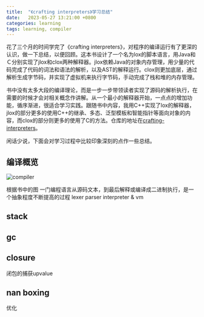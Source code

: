 ```yaml
---
title:  "《crafting interpreters》学习总结"
date:   2023-05-27 13:21:00 +0800
categories: learning
tags: learning, compiler
---
```


花了三个月的时间学完了《crafting interpreters》，对程序的编译运行有了更深的认识，做一下总结，以便回顾。这本书设计了一个名为lox的脚本语言，用Java和Ｃ分别实现了jlox和clox两种解释器。jlox依赖Java的对象内存管理，用少量的代码完成了代码的词法和语法的解析，以及AST的解释运行。clox则更加底层，通过解析生成字节码，并实现了虚拟机来执行字节码，手动完成了栈和堆的内存管理。

书中没有太多大段的编译理论，而是一步一步带领读者实现了源码的解析执行，在需要的时候才会对相关概念作讲解。从一个最小的解释器开始，一点点的增加功能，循序渐进，很适合学习实践。跟随书中内容，我用C++实现了lox的解释器，jlox的部分更多的使用C++的继承、多态、泛型模板和智能指针等面向对象的内容，而clox的部分则更多的使用了C的方法。仓库的地址在[crafting-interpreters](https://github.com/ArisQ/crafting-interpreters)。

闲话少说，下面会对学习过程中比较印象深刻的点作一些总结。

## 编译概览

![compiler]({{site.images}}/{{post_name}}/compiler.png)

根据书中的图
一门编程语言从源码文本，到最后解释或编译成二进制执行，是一个抽象程度不断提高的过程
lexer  parser interpreter & vm

## stack
## gc

## closure
闭包的捕获upvalue

## nan boxing
优化

